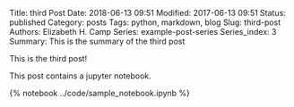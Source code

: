 Title: third Post
Date: 2018-06-13 09:51
Modified: 2017-06-13 09:51
Status: published
Category: posts
Tags: python, markdown, blog
Slug: third-post
Authors: Elizabeth H. Camp
Series: example-post-series
Series_index: 3
Summary: This is the summary of the third post

This is the third post!

This post contains a jupyter notebook.

{% notebook ../code/sample_notebook.ipynb %}